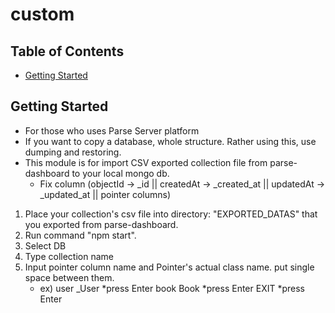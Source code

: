 # custom

## Table of Contents

- [Getting Started](#getting_started)

## Getting Started <a name = "getting_started"></a>

* For those who uses Parse Server platform
* If you want to copy a database, whole structure. Rather using this, use dumping and restoring. 
* This module is for import CSV exported collection file from parse-dashboard to your local mongo db. 
    - Fix column (objectId -> _id || createdAt -> _created_at || updatedAt -> _updated_at || pointer columns)

1. Place your collection's csv file into directory: "EXPORTED_DATAS" that you exported from parse-dashboard.
2. Run command "npm start". 
3. Select DB
4. Type collection name
5. Input pointer column name and Pointer's actual class name. put single space between them. 
    - ex) 
        user _User *press Enter
        book Book *press Enter
        EXIT *press Enter



